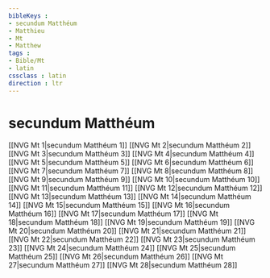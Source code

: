 ```yaml
---
bibleKeys : 
- secundum Matthéum
- Matthieu
- Mt
- Matthew
tags : 
- Bible/Mt
- latin
cssclass : latin
direction : ltr
---
```


# secundum Matthéum

[[NVG Mt 1|secundum Matthéum 1]]
[[NVG Mt 2|secundum Matthéum 2]]
[[NVG Mt 3|secundum Matthéum 3]]
[[NVG Mt 4|secundum Matthéum 4]]
[[NVG Mt 5|secundum Matthéum 5]]
[[NVG Mt 6|secundum Matthéum 6]]
[[NVG Mt 7|secundum Matthéum 7]]
[[NVG Mt 8|secundum Matthéum 8]]
[[NVG Mt 9|secundum Matthéum 9]]
[[NVG Mt 10|secundum Matthéum 10]]
[[NVG Mt 11|secundum Matthéum 11]]
[[NVG Mt 12|secundum Matthéum 12]]
[[NVG Mt 13|secundum Matthéum 13]]
[[NVG Mt 14|secundum Matthéum 14]]
[[NVG Mt 15|secundum Matthéum 15]]
[[NVG Mt 16|secundum Matthéum 16]]
[[NVG Mt 17|secundum Matthéum 17]]
[[NVG Mt 18|secundum Matthéum 18]]
[[NVG Mt 19|secundum Matthéum 19]]
[[NVG Mt 20|secundum Matthéum 20]]
[[NVG Mt 21|secundum Matthéum 21]]
[[NVG Mt 22|secundum Matthéum 22]]
[[NVG Mt 23|secundum Matthéum 23]]
[[NVG Mt 24|secundum Matthéum 24]]
[[NVG Mt 25|secundum Matthéum 25]]
[[NVG Mt 26|secundum Matthéum 26]]
[[NVG Mt 27|secundum Matthéum 27]]
[[NVG Mt 28|secundum Matthéum 28]]
